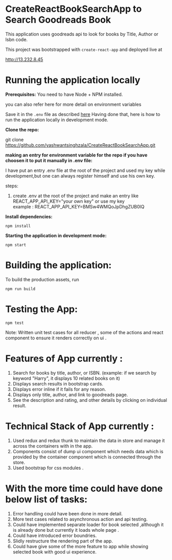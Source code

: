 # **CreateReactBookSearchApp to Search Goodreads Book**

This application uses goodreads api to look for books by Title, Author or Isbn code.

This project was bootstrapped with `create-react-app` and deployed live at

http://13.232.8.45

# Running the application locally

**Prerequisites:** You need to have Node + NPM installed.

<!--**Required Environment Variables:**

`REACT_APP_API_KEY` : Goodreads API Key you can get from [here](https://www.goodreads.com/api/keys).-->
you can also refer here for more detail on environment variables

Save it in the `.env` file as described [here](https://github.com/facebook/create-react-app/blob/master/packages/react-scripts/template/README.md#adding-custom-environment-variables)
Having done that, here is how to run the application locally in development mode.

**Clone the repo:**

git clone https://github.com/yashwantsinghzala/CreateReactBookSearchApp.git

**making an entry for environment variable for the repo if you have choosen it to put it manually in .env file:**
 
 I have put an entry .env file at the root of the project and used my key while development,but one can always register himself and use   his own key.
 
 steps:
 1. create .env at the root of the project and make an entry like REACT_APP_API_KEY="your own key" or use my key  
 example : REACT_APP_API_KEY=BMSw4WMQoJpDhgZUB0lQ


**Install dependencies:**

    npm install

**Starting the application in development mode:**

    npm start

# Building the application:

To build the production assets, run

    npm run build

# Testing the App:

    npm test
    
   Note: Written unit test cases for all reducer , some of the actions and react component to ensure it renders correctly on ui .

# Features of App currently :

1. Search for books by title, author, or ISBN. (example: if we search by keyword "Harry", it displays 10 related books on it)
2. Displays search results in bootstrap cards.
3. Displays error inline if it fails for any reason.
4. Displays only title, author, and link to goodreads page.
5. See the description and rating, and other details by clicking on individual result.

# Technical Stack of App currently :
 1. Used redux and redux thunk to maintain the data in store and manage it across the containers with in the app.
 2. Components consist of dump ui component  which needs data which is provided by the container component 
    which is connected through the store.
 3. Used bootstrap for css modules .
 
# With the more time could have done below list of tasks:

1. Error handling could have been done in more detail.
2. More test cases related to asynchronous action and api testing.
3. Could have implemented separate loader for book selected ,although it is already done but currently it loads whole page .
4. Could have introduced error boundries.
5. Slidly restructure the rendering part of the app.
6. Could have give some of the more feature to app while showing selected book with good ui experience.

